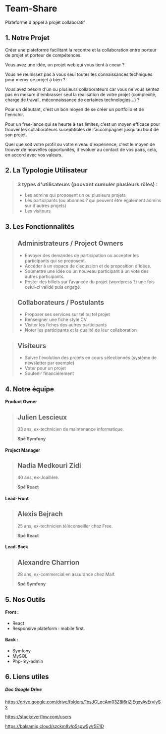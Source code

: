 # Team-Share
Plateforme d'appel à projet collaboratif

## 1. Notre Projet
>
Créer une plateforme facilitant la recontre et la collaboration entre porteur de projet et porteur de compétences.
>
Vous avez une idée, un projet web qui vous tient à coeur ?
>
Vous ne réunissez pas à vous seul toutes les connaissances techniques pour mener ce projet à bien ?
>
Vous avez besoin d'un ou plusieurs collaborateurs car vous ne vous sentez pas en mesure d'embrasser seul la réalisation de votre projet (complexité, charge de travail, méconnaissance de certaines technologies...) ?
>
Pour un débutant, c'est un bon moyen de se créer un portfolio et de l'enrichir.
> 
Pour un free-lance qui se heurte à ses limites, c'est un moyen efficace pour trouver les collaborateurs sucepbtibles de l'accompagner jusqu'au bout de son projet.
>
Quel que soit votre profil ou votre niveau d'expérience, c'est le moyen de trouver de nouvelles opportunités, d'évoluer au contact de vos pairs, cela, en accord avec vos valeurs.

## 2. La Typologie Utilisateur

> ### 3 types d'utilisateurs (pouvant cumuler plusieurs rôles) :
>* Les admins qui proposent un ou plusieurs projets
>* Les participants (ou abonnés ? qui peuvent être également admins sur d'autres projets)
>* Les visiteurs

## 3. Les Fonctionnalités

> ## Administrateurs / Project Owners ##
> * Envoyer des demandes de participation ou accepter les participants qui se proposent.
> * Accéder à un espace de discussion et de proposition d'idées.
> * Soumettre une idée ou un nouveau participant à un vote des autres participants.
> * Poster des billets sur l’avancée du projet (wordpress ?) une fois celui-ci validé puis engagé.
##
> ##  Collaborateurs / Postulants 
> * Proposer ses services sur tel ou tel projet
> * Renseigner une fiche style CV
> * Visiter les fiches des autres participants
> * Noter les participants et la qualité de leur collaboration
##
> ## Visiteurs
> * Suivre l'évolution des projets en cours sélectionnés (système de newsletter par exemple)
> * Voter pour un projet
> * Soutenir financiérement 
##
## 4. Notre équipe

#### Product Owner
> ## Julien Lescieux ##
>
>  33 ans, ex-technicien de maintenance informatique.
>
>  **Spé Symfony**

#### Project Manager  
> ## Nadia Medkouri Zidi ##
>
> 40 ans, ex-Joaillère.
>
> **Spé React**

#### Lead-Front
> ## Alexis Bejrach ##
>
> 25 ans, ex-technicien téléconseiller chez Free.
>
> **Spé React**

#### Lead-Back
> ## Alexandre Charrion ##
> 
>28 ans, ex-commercial en assurance chez Maif.
>
> **Spé Symfony**


## 5. Nos Outils 

#### Front : 
  * React
  * Responsive plateform : mobile first.

#### Back : 
  * Symfony
  * MySQL
  * Php-my-admin

## 6. Liens utiles 
##### Doc Google Drive ######
>
https://drive.google.com/drive/folders/1bsJGLqcAm03Z8i6rlZjEgxyAvErvIySx
>
https://stackoverflow.com/users
>
https://balsamiq.cloud/szckm8v/p5spw5y/r5E1D
